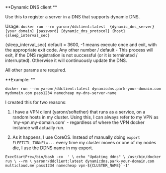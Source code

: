 **Dynamic DNS client
**

Use this to register a server in a DNS that supports dynamic DNS.

Usage:
`docker run --rm yaronr/ddclient:latest  {dynamic_dns_server} {your_domain} {password} {dynamic_dns_protocol} {host} {sleep_interval_sec}`

{sleep_interval_sec} default = 3600, -1 means execute once and exit, with the appropriate exit code. Any other number / default - This process will exit, if the DNS registration is not successful (or it is terminated / interrupted). Otherwise it will continuously update the DNS.

All other params are required.

**Example:
**

`docker run --rm yaronr/ddclient:latest dynamicdns.park-your-domain.com mydomain.com pass1234 namecheap my-dns-server-name
`

I created this for two reasons:

1) I have a VPN client (yaronr/softether) that runs as a service, on a random hosts in my cluster. Using this, I can always refer to my VPN as 'my-vpn.my-domain.com' - regardless of where the VPN docker instance will actually run.

2) As it happens, I use CoreOS. Instead of manually doing `export FLEETCTL_TUNNEL=...` every time my cluster moves or one of my nodes die, I use the DDNS name in my export.

`
ExecStartPre=/bin/bash -cx  ' \
  echo "Updating ddns" \
  /usr/bin/docker run \
  --rm \
  yaronr/ddclient:latest dynamicdns.park-your-domain.com multicloud.me pass1234 namecheap vpn-${CLUSTER_NAME} -1'
`